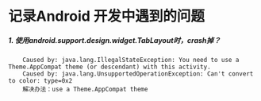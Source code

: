 记录Android 开发中遇到的问题
===
##### 1. 使用android.support.design.widget.TabLayout时，crash掉？
        Caused by: java.lang.IllegalStateException: You need to use a Theme.AppCompat theme (or descendant) with this activity.
        Caused by: java.lang.UnsupportedOperationException: Can't convert to color: type=0x2
        解决办法：use a Theme.AppCompat theme
